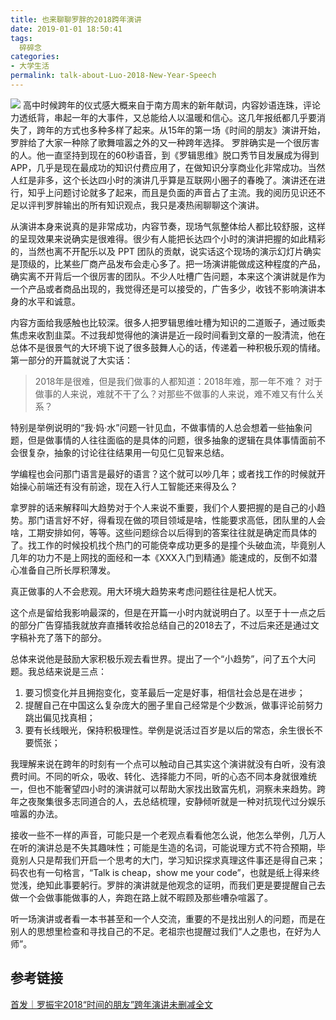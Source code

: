 ```yaml
---
title: 也来聊聊罗胖的2018跨年演讲
date: 2019-01-01 18:50:41
tags:
  碎碎念
categories:
- 大学生活
permalink: talk-about-Luo-2018-New-Year-Speech
---
```


![](https://image.kbiao.me/2019-01-01-15463501406666.jpg)
高中时候跨年的仪式感大概来自于南方周末的新年献词，内容妙语连珠，评论力透纸背，串起一年的大事件，又总能给人以温暖和信心。这几年报纸都几乎要消失了，跨年的方式也多种多样了起来。从15年的第一场《时间的朋友》演讲开始，罗胖给了大家一种除了歌舞喧嚣之外的又一种跨年选择。
罗胖确实是一个很厉害的人。他一直坚持到现在的60秒语音，到《罗辑思维》脱口秀节目发展成为得到 APP，几乎是现在最成功的知识付费应用了，在做知识分享商业化非常成功。当然人红是非多，这个长达四小时的演讲几乎算是互联网小圈子的春晚了。演讲还在进行，知乎上问题讨论就多了起来，而且是负面的声音占了主流。我的阅历见识还不足以评判罗胖输出的所有知识观点，我只是凑热闹聊聊这个演讲。

<!--  more-->
从演讲本身来说真的是非常成功，内容节奏，现场气氛整体给人都比较舒服，这样的呈现效果来说确实是很难得。很少有人能把长达四个小时的演讲把握的如此精彩的，当然也离不开配乐以及 PPT 团队的贡献，说实话这个现场的演示幻灯片确实是顶级的，比某些厂商产品发布会走心多了。把一场演讲能做成这种程度的产品，确实离不开背后一个很厉害的团队。不少人吐槽广告问题，本来这个演讲就是作为一个产品或者商品出现的，我觉得还是可以接受的，广告多少，收钱不影响演讲本身的水平和诚意。

内容方面给我感触也比较深。很多人把罗辑思维吐槽为知识的二道贩子，通过贩卖焦虑来收割韭菜。不过我却觉得他的演讲是近一段时间看到文章的一股清流，他在总体不是很景气的大环境下说了很多鼓舞人心的话，传递着一种积极乐观的情绪。第一部分的开篇就说了大实话：

>  2018年是很难，但是我们做事的人都知道：2018年难，那一年不难？
>  对于做事的人来说，难就不干了么？对那些不做事的人来说，难不难又有什么关系？

特别是举例说明的“我·妈·水”问题一针见血，不做事情的人总会想着一些抽象问题，但是做事情的人往往面临的是具体的问题，很多抽象的逻辑在具体事情面前不会很复杂，抽象的讨论往往结果用一句见仁见智来总结。

学编程也会问那门语言是最好的语言？这个就可以吵几年；或者找工作的时候就开始操心前端还有没有前途，现在入行人工智能还来得及么？

拿罗胖的话来解释叫大趋势对于个人来说不重要，我们个人要把握的是自己的小趋势。那门语言好不好，得看现在做的项目领域是啥，性能要求高低，团队里的人会啥，工期安排如何，等等。这些问题综合以后得到的答案往往就是确定而具体的了。找工作的时候投机找个热门的可能侥幸成功更多的是撞个头破血流，毕竟别人几年的功力不是上网找的面经和一本《XXX入门到精通》能速成的，反倒不如潜心准备自己所长厚积薄发。

真正做事的人不会悲观。用大环境大趋势来考虑问题往往是杞人忧天。

这个点是留给我影响最深的，但是在开篇一小时内就说明白了。以至于十一点之后的部分广告穿插我就放弃直播转收拾总结自己的2018去了，不过后来还是通过文字稿补充了落下的部分。

总体来说他是鼓励大家积极乐观去看世界。提出了一个“小趋势”，问了五个大问题。我总结来说是三点：
1. 要习惯变化并且拥抱变化，变革最后一定是好事，相信社会总是在进步；
2. 提醒自己在中国这么复杂庞大的圈子里自己经常是个少数派，做事评论前努力跳出偏见找真相；
3. 要有长线眼光，保持积极理性。举例是说活过百岁是以后的常态，余生很长不要慌张；

我理解来说在跨年的时刻有一个点可以触动自己其实这个演讲就没有白听，没有浪费时间。不同的听众，吸收、转化、选择能力不同，听的心态不同本身就很难统一，但也不能奢望四小时的演讲就可以帮助大家找出致富先机，洞察未来趋势。跨年之夜聚集很多志同道合的人，去总结梳理，安静倾听就是一种对抗现代过分娱乐喧嚣的办法。

接收一些不一样的声音，可能只是一个老观点看看他怎么说，他怎么举例，几万人在听的演讲总是不失其趣味性；可能是生造的名词，可能说理方式不符合预期，毕竟别人只是帮我们开启一个思考的大门，学习知识探求真理这件事还是得自己来；码农也有一句格言，“Talk is cheap，show me your code”，也就是纸上得来终觉浅，绝知此事要躬行。罗胖的演讲就是他观念的证明，而我们更是要提醒自己去做一个会做事能做事的人，奔跑在路上就不暇顾及那些嘈杂喧嚣了。

听一场演讲或者看一本书甚至和一个人交流，重要的不是找出别人的问题，而是在别人的思想里检查和寻找自己的不足。老祖宗也提醒过我们“人之患也，在好为人师”。


## 参考链接

[首发｜罗振宇2018“时间的朋友”跨年演讲未删减全文](https://mp.weixin.qq.com/s/AC_pcGJA-XR1GfXjfii4JA)

